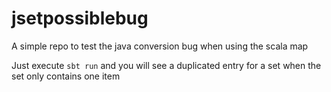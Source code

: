 # jsetpossiblebug

A simple repo to test the java conversion bug when using the scala map

Just execute `sbt run` and you will see a duplicated entry for a set when the set only contains one item

